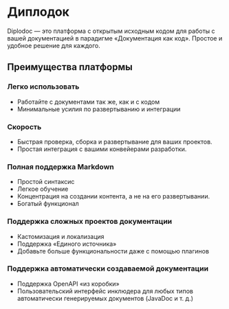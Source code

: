 # Диплодок

Diplodoc — это платформа с открытым исходным кодом для работы с вашей документацией в парадигме «Документация как код».
Простое и удобное решение для каждого.

## Преимущества платформы
### Легко использовать
- Работайте с документами так же, как и с кодом
- Минимальные усилия по развертыванию и интеграции

### Скорость
- Быстрая проверка, сборка и развертывание для ваших проектов.
- Простая интеграция с вашими конвейерами разработки.

### Полная поддержка Markdown
- Простой синтаксис
- Легкое обучение
- Концентрация на создании контента, а не на его развертывании.
- Богатый функционал

### Поддержка сложных проектов документации
- Кастомизация и локализация
- Поддержка «Единого источника»
- Добавьте больше функциональности даже с помощью плагинов

### Поддержка автоматически создаваемой документации
- Поддержка OpenAPI «из коробки»
- Пользовательский интерфейс инклюдера для любых типов автоматически генерируемых документов (JavaDoc и т. д.)
